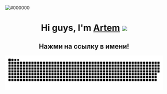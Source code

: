 ![#000000]()
 <h1 align="center">Hi guys, I'm <a href="https://youtu.be/dQw4w9WgXcQ" target="_self">Artem</a> 
<img src="https://github.com/blackcater/blackcater/raw/main/images/Hi.gif" height="32"/></h1> </div>
<h2 align="center">Нажми на ссылку в имени!</h2>
<img src="https://raw.githubusercontent.com/teuchezh/teuchezh/output/github-contribution-grid-snake-dark.svg#gh-dark-mode-only" alt="github contribution grid snake animation" style="max-width: 100%;">